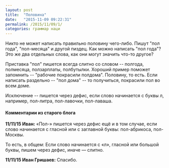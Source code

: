 ```yaml
---
layout: post
title:  "Половина"
date:   "2015-11-09 09:22:31"
permalink: /2015/11/09/1/
categories: граммар наци
---
```

Никто не может написать правильно половину чего-либо. Пишут "пол
года", "пол-месяца" и другой пиздец. Как можно написать "пол года"?
Это же два отдельных слова, как они могут значить что-то другое?

Приставка "пол" пишется всегда слитно со словом -- полгода, полмесяца,
ползарплаты, полбутылки. Хороший пример поможет запомнить -- "рабочие
покрасили полдома". Половину, то есть. Если написать раздельно -- "пол
дома" -- то получиться, покрасили пол во всем доме.

Исключение -- пишется через дефис, если слово начинается с буквы л,
например, пол-литра, пол-лавочки, пол-лаваша.



#### Комментарии из старого блога


**11/11/15 Иван:** «Пол-» пишется через дефис ещё и в том случае, если
  слово начинается с гласной или с заглавной буквы: пол-абрикоса,
  пол-Москвы.

То есть, в общем: Если слово начинается с «л», гласной или большой
буквы, пишем через дефис, иначе — слитно.


**11/11/15 Иван Гришаев:** Спасибо.
